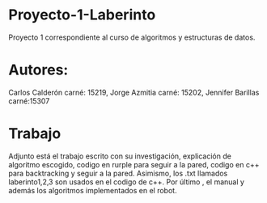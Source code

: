 # Proyecto-1-Laberinto
Proyecto 1 correspondiente al curso de algoritmos y estructuras de datos.
# Autores:
Carlos Calderón carné: 15219, Jorge Azmitia carné: 15202, Jennifer Barillas carné:15307
# Trabajo
Adjunto está el trabajo escrito con su investigación, explicación de algoritmo escogido, codigo en rurple para seguir a la pared,
codigo en c++ para backtracking y seguir a la pared. Asimismo, los .txt llamados laberinto1,2,3 son usados en el codigo de c++.
Por último , el manual y además los algoritmos implementados en el robot.
